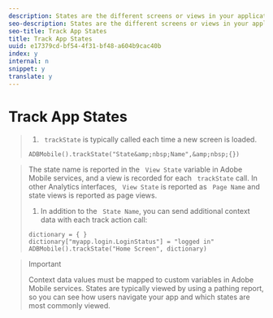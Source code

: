 ```yaml
---
description: States are the different screens or views in your application. Each time a new state is displayed in your application, for example, when a user navigates from the home page to the video details screen, you should send a trackState call.
seo-description: States are the different screens or views in your application. Each time a new state is displayed in your application, for example, when a user navigates from the home page to the video details screen, you should send a trackState call.
seo-title: Track App States
title: Track App States
uuid: e17379cd-bf54-4f31-bf48-a604b9cac40b
index: y
internal: n
snippet: y
translate: y
---
```


# Track App States


>1. ` trackState` is typically called each time a new screen is loaded.
>
>   ```
>   ADBMobile().trackState("State&amp;nbsp;Name",&amp;nbsp;{})
>   ```


>   The state name is reported in the ` View State` variable in Adobe Mobile services, and a view is recorded for each ` trackState` call. In other Analytics interfaces, ` View State` is reported as ` Page Name` and state views is reported as page views. 
>
>1. In addition to the ` State Name`, you can send additional context data with each track action call:
>
>   ```
>   dictionary = { } 
>   dictionary["myapp.login.LoginStatus"] = "logged in"  
>   ADBMobile().trackState("Home Screen", dictionary)
>   ```


>   >[!IMPORTANT]
>   >
>   >Context data values must be mapped to custom variables in Adobe Mobile services.
>   States are typically viewed by using a pathing report, so you can see how users navigate your app and which states are most commonly viewed. 
>
